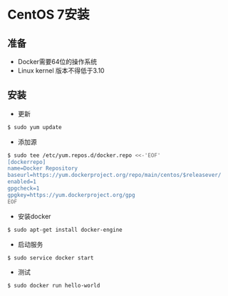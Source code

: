 # CentOS 7安装

## 准备
- Docker需要64位的操作系统
- Linux kernel 版本不得低于3.10

## 安装
- 更新
```bash
$ sudo yum update
```

- 添加源
```bash
$ sudo tee /etc/yum.repos.d/docker.repo <<-'EOF'
[dockerrepo]
name=Docker Repository
baseurl=https://yum.dockerproject.org/repo/main/centos/$releasever/
enabled=1
gpgcheck=1
gpgkey=https://yum.dockerproject.org/gpg
EOF
```

- 安装docker
```bash
$ sudo apt-get install docker-engine
```

- 启动服务
```bash
$ sudo service docker start
```

- 测试
```bash
$ sudo docker run hello-world

